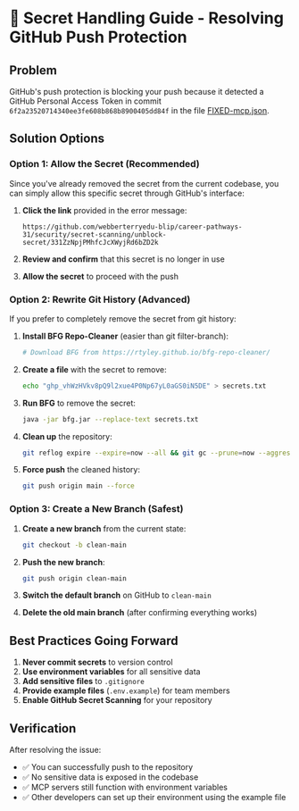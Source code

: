 # 🔐 Secret Handling Guide - Resolving GitHub Push Protection

## Problem
GitHub's push protection is blocking your push because it detected a GitHub Personal Access Token in commit `6f2a23520714340ee3fe608b868b8900405dd84f` in the file [FIXED-mcp.json](file://c:\Users\webbe\Documents\GitHub\career-pathways-31\FIXED-mcp.json).

## Solution Options

### Option 1: Allow the Secret (Recommended)
Since you've already removed the secret from the current codebase, you can simply allow this specific secret through GitHub's interface:

1. **Click the link** provided in the error message:
   ```
   https://github.com/webberterryedu-blip/career-pathways-31/security/secret-scanning/unblock-secret/331ZzNpjPMhfcJcXWyjRd6bZD2k
   ```

2. **Review and confirm** that this secret is no longer in use

3. **Allow the secret** to proceed with the push

### Option 2: Rewrite Git History (Advanced)
If you prefer to completely remove the secret from git history:

1. **Install BFG Repo-Cleaner** (easier than git filter-branch):
   ```bash
   # Download BFG from https://rtyley.github.io/bfg-repo-cleaner/
   ```

2. **Create a file** with the secret to remove:
   ```bash
   echo "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" > secrets.txt
   ```

3. **Run BFG** to remove the secret:
   ```bash
   java -jar bfg.jar --replace-text secrets.txt
   ```

4. **Clean up** the repository:
   ```bash
   git reflog expire --expire=now --all && git gc --prune=now --aggressive
   ```

5. **Force push** the cleaned history:
   ```bash
   git push origin main --force
   ```

### Option 3: Create a New Branch (Safest)
1. **Create a new branch** from the current state:
   ```bash
   git checkout -b clean-main
   ```

2. **Push the new branch**:
   ```bash
   git push origin clean-main
   ```

3. **Switch the default branch** on GitHub to `clean-main`

4. **Delete the old main branch** (after confirming everything works)

## Best Practices Going Forward

1. **Never commit secrets** to version control
2. **Use environment variables** for all sensitive data
3. **Add sensitive files** to `.gitignore`
4. **Provide example files** (`.env.example`) for team members
5. **Enable GitHub Secret Scanning** for your repository

## Verification

After resolving the issue:
- ✅ You can successfully push to the repository
- ✅ No sensitive data is exposed in the codebase
- ✅ MCP servers still function with environment variables
- ✅ Other developers can set up their environment using the example file